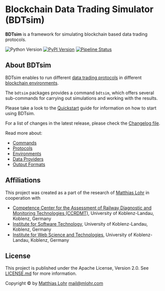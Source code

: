 # Blockchain Data Trading Simulator (BDTsim)

**BDTsim** is a framework for simulating blockchain based data trading protocols.

![Python Version](https://img.shields.io/pypi/pyversions/bdtsim)
[![PyPI Version](https://img.shields.io/pypi/v/bdtsim)](https://pypi.org/project/bdtsim/)
[![Pipeline Status](https://img.shields.io/gitlab/pipeline/MatthiasLohr/bdtsim)](https://gitlab.com/MatthiasLohr/bdtsim/pipelines)


## About BDTsim

BDTsim enables to run different [data trading protocols](protocols.md)
in different [blockchain environments](environments.md).

The `bdtsim` packages provides a command `bdtsim`, which offers several sub-commands
for carrying out simulations and working with the results.

Please take a look to the [Quickstart](quickstart.md) guide for information on how to start using
BDTsim.

For a list of changes in the latest release, please check the
[Changelog file](https://gitlab.com/MatthiasLohr/bdtsim/-/blob/master/CHANGELOG.md).

Read more about:

  * [Commands](commands.md)
  * [Protocols](protocols.md)
  * [Environments](environments.md)
  * [Data Providers](data_providers.md)
  * [Output Formats](output_formats.md)


## Affiliations

This project was created as a part of the research of [Matthias Lohr](https://mlohr.com/)
in cooperation with

  * [Competence Center for the Assessment of Railway Diagnostic and Monitoring Technologies (CCRDMT)](http://ccrdmt.uni-koblenz.de/), University of Koblenz-Landau, Koblenz, Germany
  * [Institute for Software Technology](https://ist.uni-koblenz.de/), University of Koblenz-Landau, Koblenz, Germany
  * [Institute for Web Science and Technologies](https://west.uni-koblenz.de/), University of Koblenz-Landau, Koblenz, Germany


## License

This project is published under the Apache License, Version 2.0.
See [LICENSE.md](https://gitlab.com/MatthiasLohr/bdtsim/-/blob/master/LICENSE.md) for more information.

Copyright &copy; by [Matthias Lohr](https://mlohr.com/) <mail@mlohr.com>
